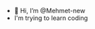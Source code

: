 - 👋 Hi, I’m @Mehmet-new
- I'm trying to learn coding 

<!---
Mehmet-new/Mehmet-new is a ✨ special ✨ repository because its `README.md` (this file) appears on your GitHub profile.
You can click the Preview link to take a look at your changes.
--->
